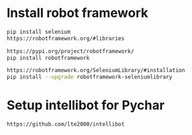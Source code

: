 # Install robot framework

```sh
pip install selenium
https://robotframework.org/#libraries

https://pypi.org/project/robotframework/
pip install robotframework

https://robotframework.org/SeleniumLibrary/#installation
pip install --upgrade robotframework-seleniumlibrary

```

# Setup intellibot for Pychar

```sh
https://github.com/lte2000/intellibot
```